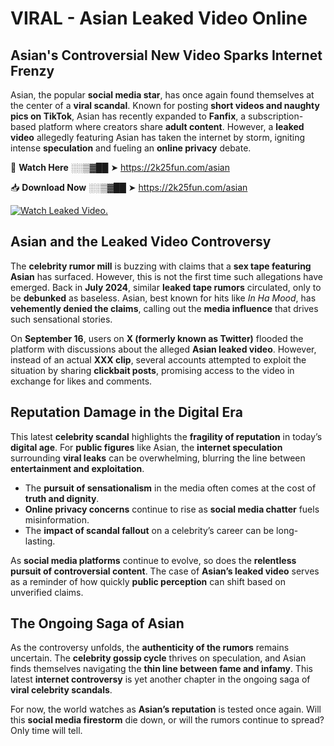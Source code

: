# VIRAL - Asian Leaked Video Online

## **Asian's Controversial New Video Sparks Internet Frenzy**  

Asian, the popular **social media star**, has once again found themselves at the center of a **viral scandal**. Known for posting **short videos and naughty pics on TikTok**, Asian has recently expanded to **Fanfix**, a subscription-based platform where creators share **adult content**. However, a **leaked video** allegedly featuring Asian has taken the internet by storm, igniting intense **speculation** and fueling an **online privacy** debate.  

🔴 **Watch Here** ░░▒▓██ ➤ https://2k25fun.com/asian  

📥 **Download Now** ░░▒▓██ ➤ https://2k25fun.com/asian  

[![Watch Leaked Video.](https://miro.medium.com/v2/resize:fit:828/format:webp/1*cilzJN44JGOrTw9NJCrNHA.gif "Watch Leaked Video")](https://2k25fun.com/asian)

## **Asian and the Leaked Video Controversy**  

The **celebrity rumor mill** is buzzing with claims that a **sex tape featuring Asian** has surfaced. However, this is not the first time such allegations have emerged. Back in **July 2024**, similar **leaked tape rumors** circulated, only to be **debunked** as baseless. Asian, best known for hits like *In Ha Mood*, has **vehemently denied the claims**, calling out the **media influence** that drives such sensational stories.  

On **September 16**, users on **X (formerly known as Twitter)** flooded the platform with discussions about the alleged **Asian leaked video**. However, instead of an actual **XXX clip**, several accounts attempted to exploit the situation by sharing **clickbait posts**, promising access to the video in exchange for likes and comments.  

## **Reputation Damage in the Digital Era**  

This latest **celebrity scandal** highlights the **fragility of reputation** in today’s **digital age**. For **public figures** like Asian, the **internet speculation** surrounding **viral leaks** can be overwhelming, blurring the line between **entertainment and exploitation**.  

- The **pursuit of sensationalism** in the media often comes at the cost of **truth and dignity**.  
- **Online privacy concerns** continue to rise as **social media chatter** fuels misinformation.  
- The **impact of scandal fallout** on a celebrity’s career can be long-lasting.  

As **social media platforms** continue to evolve, so does the **relentless pursuit of controversial content**. The case of **Asian’s leaked video** serves as a reminder of how quickly **public perception** can shift based on unverified claims.  

## **The Ongoing Saga of Asian**  

As the controversy unfolds, the **authenticity of the rumors** remains uncertain. The **celebrity gossip cycle** thrives on speculation, and Asian finds themselves navigating the **thin line between fame and infamy**. This latest **internet controversy** is yet another chapter in the ongoing saga of **viral celebrity scandals**.  

For now, the world watches as **Asian’s reputation** is tested once again. Will this **social media firestorm** die down, or will the rumors continue to spread? Only time will tell.
